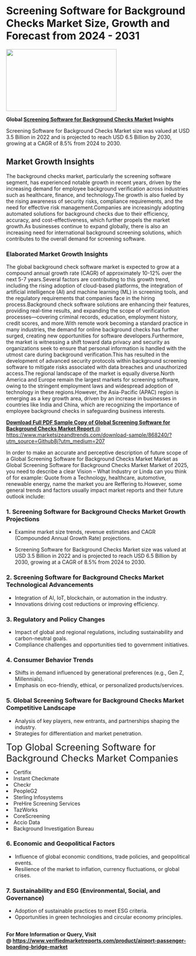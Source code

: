 <H1>Screening Software for Background Checks Market Size, Growth and Forecast from 2024 - 2031</H1><img class="aligncenter size-medium wp-image-584254" src="https://thirdeyenews.in/wp-content/uploads/2024/09/Global-Market-Research-300x168.jpeg" alt="" width="300" height="168" /><p><strong>Global&nbsp;<a href="https://www.marketsizeandtrends.com/download-sample/868240/?utm_source=Github8j?utm_medium=207">Screening Software for Background Checks Market</a> Insights</strong></p><p>Screening Software for Background Checks Market size was valued at USD 3.5 Billion in 2022 and is projected to reach USD 6.5 Billion by 2030, growing at a CAGR of 8.5% from 2024 to 2030.</p><p><h2>Market Growth Insights</h2> <p>The background checks market, particularly the screening software segment, has experienced notable growth in recent years, driven by the increasing demand for employee background verification across industries such as healthcare, finance, and technology.The growth is also fueled by the rising awareness of security risks, compliance requirements, and the need for effective risk management.Companies are increasingly adopting automated solutions for background checks due to their efficiency, accuracy, and cost-effectiveness, which further propels the market growth.As businesses continue to expand globally, there is also an increasing need for international background screening solutions, which contributes to the overall demand for screening software.</p> <p><a href="#"></a></p> <h3>Elaborated Market Growth Insights</h3> <p>The global background check software market is expected to grow at a compound annual growth rate (CAGR) of approximately 10-12% over the next 5-7 years.Several factors are contributing to this growth trend, including the rising adoption of cloud-based platforms, the integration of artificial intelligence (AI) and machine learning (ML) in screening tools, and the regulatory requirements that companies face in the hiring process.Background check software solutions are enhancing their features, providing real-time results, and expanding the scope of verification processes—covering criminal records, education, employment history, credit scores, and more.With remote work becoming a standard practice in many industries, the demand for online background checks has further surged, creating new opportunities for software developers.Furthermore, the market is witnessing a shift toward data privacy and security as organizations seek to ensure that personal information is handled with the utmost care during background verification.This has resulted in the development of advanced security protocols within background screening software to mitigate risks associated with data breaches and unauthorized access.The regional landscape of the market is equally diverse.North America and Europe remain the largest markets for screening software, owing to the stringent employment laws and widespread adoption of technology in these regions.However, the Asia-Pacific (APAC) region is emerging as a key growth area, driven by an increase in businesses in countries like India and China, which are recognizing the importance of employee background checks in safeguarding business interests.<p><a href="#"></p><p><span class=""><strong>Download Full PDF Sample Copy of Global Screening Software for Background Checks Market Report</strong> @ <a href="https://www.marketsizeandtrends.com/download-sample/868240/?utm_source=Github8j?utm_medium=207" target="_blank">https://www.marketsizeandtrends.com/download-sample/868240/?utm_source=Github8j?utm_medium=207</a></span></p><p>In order to make an accurate and perceptive description of future scope of a Global&nbsp;Screening Software for Background Checks Market Market as Global&nbsp;Screening Software for Background Checks Market Market of 2025, you need to describe a clear Vision &ndash; What Industry or Linda can you think of for example: Quote from a Technology, healthcare, automotive, renewable energy, name the market you are Reffering to.However, some general trends and factors usually impact market reports and their future outlook include:</p><h3>1.&nbsp;<strong>Screening Software for Background Checks Market Growth Projections</strong></h3><ul><li>Examine market size trends, revenue estimates and CAGR (Compounded Annual Growth Rate) projections.</li><li><p>Screening Software for Background Checks Market size was valued at USD 3.5 Billion in 2022 and is projected to reach USD 6.5 Billion by 2030, growing at a CAGR of 8.5% from 2024 to 2030.</p></li></ul><h3>2.&nbsp;<strong>Screening Software for Background Checks Market Technological Advancements</strong></h3><ul><li>Integration of AI, IoT, blockchain, or automation in the industry.</li><li>Innovations driving cost reductions or improving efficiency.</li></ul><h3>3.&nbsp;<strong>Regulatory and Policy Changes</strong></h3><ul><li>Impact of global and regional regulations, including sustainability and carbon-neutral goals.</li><li>Compliance challenges and opportunities tied to government initiatives.</li></ul><h3>4.&nbsp;<strong>Consumer Behavior Trends</strong></h3><ul><li>Shifts in demand influenced by generational preferences (e.g., Gen Z, Millennials).</li><li>Emphasis on eco-friendly, ethical, or personalized products/services.</li></ul><h3>5.&nbsp;<strong>Global Screening Software for Background Checks Market Competitive Landscape</strong></h3><ul><li>Analysis of key players, new entrants, and partnerships shaping the industry.</li><li>Strategies for differentiation and market penetration.</li></ul><p data-pm-slice="1 1 []"><span style="color: inherit; font-family: inherit; font-size: 25px;">Top Global Screening Software for Background Checks Market Companies</span></p><div class="" data-test-id=""><p><li>Certifix</li><li> Instant Checkmate</li><li> Checkr</li><li> PeopleG2</li><li> Sterling Infosystems</li><li> PreHire Screening Services</li><li> TazWorks</li><li> CoreScreening</li><li> Accio Data</li><li> Background Investigation Bureau</li></p></div><h3>6.&nbsp;<strong>Economic and Geopolitical Factors</strong></h3><ul><li>Influence of global economic conditions, trade policies, and geopolitical events.</li><li>Resilience of the market to inflation, currency fluctuations, or global crises.</li></ul><h3>7.&nbsp;<strong>Sustainability and ESG (Environmental, Social, and Governance)</strong></h3><ul><li>Adoption of sustainable practices to meet ESG criteria.</li><li>Opportunities in green technologies and circular economy principles.</li></ul><h2><strong style="font-size: 14px;">For More Information or Query, Visit @&nbsp;</strong><a style="background-color: #ffffff; font-size: 14px;" href="https://www.marketsizeandtrends.com/report/screening-software-for-background-checks-market/" target="_blank">https://www.verifiedmarketreports.com/product/airport-passenger-boarding-bridge-market</a></h2>